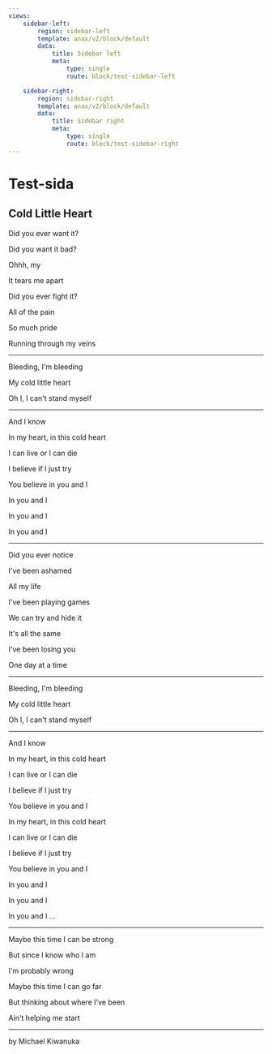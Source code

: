 ```yaml
---
views:
    sidebar-left:
        region: sidebar-left
        template: anax/v2/block/default
        data:
            title: Sidebar left
            meta: 
                type: single
                route: block/test-sidebar-left

    sidebar-right:
        region: sidebar-right
        template: anax/v2/block/default
        data:
            title: Sidebar right
            meta: 
                type: single
                route: block/test-sidebar-right
---
```


Test-sida
=========================



## Cold Little Heart

Did you ever want it?

Did you want it bad?

Ohhh, my

It tears me apart

Did you ever fight it?

All of the pain

So much pride

Running through my veins

----

Bleeding, I'm bleeding

My cold little heart

Oh I, I can't stand myself

----

And I know

In my heart, in this cold heart

I can live or I can die

I believe if I just try

You believe in you and I

In you and I

In you and I

In you and I

----

Did you ever notice

I've been ashamed

All my life

I've been playing games

We can try and hide it

It's all the same

I've been losing you

One day at a time

----

Bleeding, I'm bleeding

My cold little heart

Oh I, I can't stand myself

----

And I know

In my heart, in this cold heart

I can live or I can die

I believe if I just try

You believe in you and I

In my heart, in this cold heart

I can live or I can die

I believe if I just try

You believe in you and I

In you and I

In you and I

In you and I ...

----

Maybe this time I can be strong

But since I know who I am

I'm probably wrong

Maybe this time I can go far

But thinking about where I've been

Ain't helping me start

----

by Michael Kiwanuka